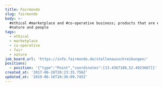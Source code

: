 ```yaml
---
title: Fairmondo
slug: fairmondo
body: >-
  #ethical #marketplace and #co-operative business; products that are #fair to
  #nature and people
tags:
  - ethical
  - marketplace
  - co-operative
  - fair
  - nature
job_board_url: 'https://info.fairmondo.de/stellenausschreibungen/'
positions:
  - position: '{"type":"Point","coordinates":[13.4367188,52.4923667]}'
created_at: '2017-06-28T20:23:35.756Z'
updated_at: '2019-06-16T10:36:09.745Z'
---
```


